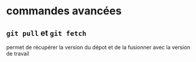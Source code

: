 # commandes avancées

## `git pull` et `git fetch`

permet de récupérer la version du dépot et de la fusionner avec la version de travail
